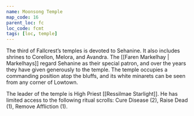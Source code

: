 ```yaml
---
name: Moonsong Temple
map_code: 16
parent_loc: fc
loc_code: fcmt
tags: [loc, temple]
---
```

The third of Fallcrest’s temples is devoted to Sehanine. It also includes shrines to Corellon, Melora, and Avandra. The [[Faren Markelhay | Markelhays]] regard Sehanine as their special patron, and over the years they have given generously to the temple. The temple occupies a commanding position atop the bluffs, and its white minarets can be seen from any corner of Lowtown.

The leader of the temple is High Priest [[Ressilmae Starlight]].  He has limited access to the following ritual scrolls: Cure Disease (2), Raise Dead (1), Remove Affliction (1).